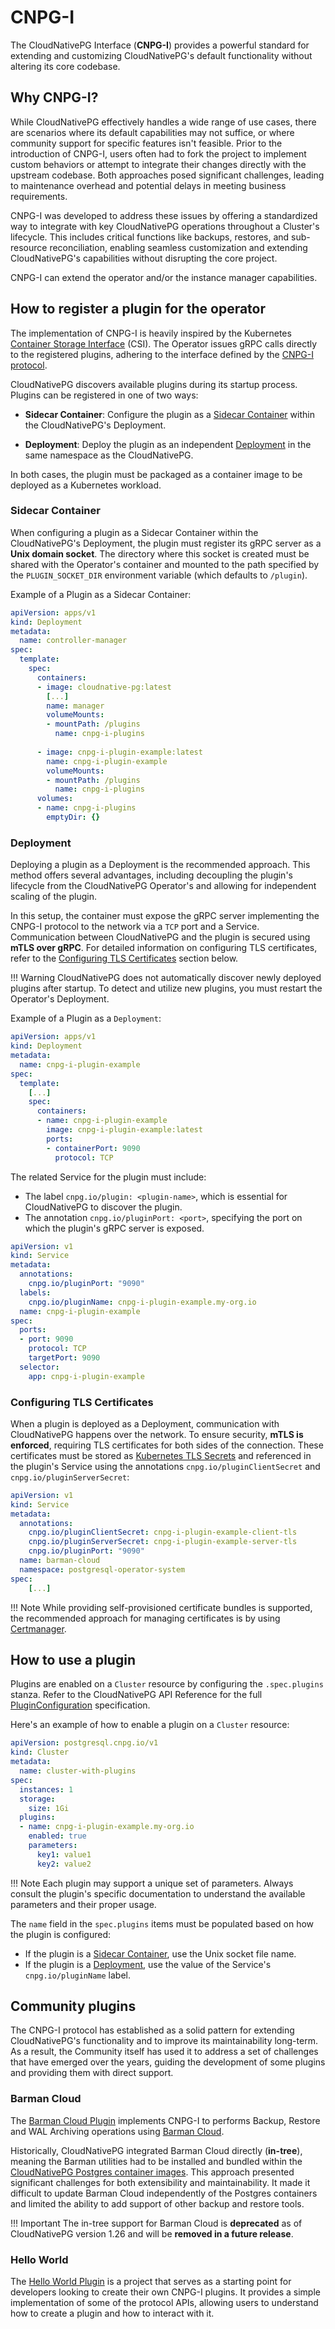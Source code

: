 # CNPG-I
<!-- SPDX-License-Identifier: CC-BY-4.0 -->

The CloudNativePG Interface (**CNPG-I**) provides a powerful standard for extending and customizing CloudNativePG's default 
functionality without altering its core codebase.

## Why CNPG-I?

While CloudNativePG effectively handles a wide range of use cases, there are scenarios where its default capabilities 
may not suffice, or where community support for specific features isn't feasible. Prior to the introduction of CNPG-I, 
users often had to fork the project to implement custom behaviors or attempt to integrate their changes directly with 
the upstream codebase. Both approaches posed significant challenges, leading to maintenance overhead and potential 
delays in meeting business requirements.

CNPG-I was developed to address these issues by offering a standardized way to integrate with key CloudNativePG 
operations throughout a Cluster's lifecycle. This includes critical functions like backups, restores, and sub-resource
reconciliation, enabling seamless customization and extending CloudNativePG's capabilities without disrupting the
core project.

CNPG-I can extend the operator and/or the instance manager capabilities.

## How to register a plugin for the operator

The implementation of CNPG-I is heavily inspired by the Kubernetes
[Container Storage Interface](https://kubernetes.io/blog/2019/01/15/container-storage-interface-ga/)
(CSI). 
The Operator issues gRPC calls directly to the registered plugins,  adhering to the interface
defined by the [CNPG-I protocol](https://github.com/cloudnative-pg/cnpg-i/blob/main/docs/protocol.md).

CloudNativePG discovers available plugins during its startup process. Plugins can be registered in one of two ways:

- **Sidecar Container**: Configure the plugin as a 
[Sidecar Container](https://kubernetes.io/docs/concepts/workloads/pods/sidecar-containers/) within the CloudNativePG's
Deployment.

- **Deployment**: Deploy the plugin as an independent 
[Deployment](https://kubernetes.io/docs/concepts/workloads/controllers/deployment/) in the same namespace as the CloudNativePG.

In both cases, the plugin must be packaged as a container image to be deployed as a Kubernetes workload.

### Sidecar Container

When configuring a plugin as a Sidecar Container within the CloudNativePG's Deployment, the plugin must register its gRPC 
server as a **Unix domain socket**. The directory where this socket is created must be shared with the Operator's container 
and mounted to the path specified by the `PLUGIN_SOCKET_DIR` environment variable (which defaults to `/plugin`).

Example of a Plugin as a Sidecar Container:

```yaml
apiVersion: apps/v1
kind: Deployment
metadata:
  name: controller-manager
spec:
  template:
    spec:
      containers:
      - image: cloudnative-pg:latest
        [...]
        name: manager
        volumeMounts:
        - mountPath: /plugins
          name: cnpg-i-plugins
            
      - image: cnpg-i-plugin-example:latest
        name: cnpg-i-plugin-example
        volumeMounts:
        - mountPath: /plugins
          name: cnpg-i-plugins
      volumes:
      - name: cnpg-i-plugins
        emptyDir: {}
```

### Deployment

Deploying a plugin as a Deployment is the recommended approach. This method offers several advantages,
including decoupling the plugin's lifecycle from the CloudNativePG Operator's and allowing for independent scaling of
the plugin.

In this setup, the container must expose the gRPC server implementing the CNPG-I protocol to the network via a `TCP` 
port and a Service. Communication between CloudNativePG and the plugin is secured using **mTLS over gRPC**. 
For detailed information on configuring TLS certificates, refer to the
[Configuring TLS Certificates](#configuring-tls-certificates) section below.

!!! Warning
    CloudNativePG does not automatically discover newly deployed plugins after startup.
    To detect and utilize new plugins, you must restart the Operator's Deployment.

Example of a Plugin as a `Deployment`:

```yaml
apiVersion: apps/v1
kind: Deployment
metadata:
  name: cnpg-i-plugin-example
spec:
  template:
    [...]
    spec:
      containers:
      - name: cnpg-i-plugin-example
        image: cnpg-i-plugin-example:latest
        ports:
        - containerPort: 9090
          protocol: TCP
```
The related Service for the plugin must include:

- The label `cnpg.io/plugin: <plugin-name>`, which is essential for CloudNativePG to discover the plugin.
- The annotation `cnpg.io/pluginPort: <port>`, specifying the port on which the plugin's gRPC server is exposed.

```yaml
apiVersion: v1
kind: Service
metadata:
  annotations:
    cnpg.io/pluginPort: "9090"
  labels:
    cnpg.io/pluginName: cnpg-i-plugin-example.my-org.io
  name: cnpg-i-plugin-example
spec:
  ports:
  - port: 9090
    protocol: TCP
    targetPort: 9090
  selector:
    app: cnpg-i-plugin-example
```

### Configuring TLS Certificates

When a plugin is deployed as a Deployment, communication with CloudNativePG happens over the network. To
ensure security, **mTLS is enforced**, requiring TLS certificates for both sides of the connection.
These certificates must be stored as
[Kubernetes TLS Secrets](https://kubernetes.io/docs/concepts/configuration/secret/#tls-secrets) and referenced in the 
plugin's Service using the annotations `cnpg.io/pluginClientSecret` and `cnpg.io/pluginServerSecret`:

```yaml
apiVersion: v1
kind: Service
metadata:
  annotations:
    cnpg.io/pluginClientSecret: cnpg-i-plugin-example-client-tls
    cnpg.io/pluginServerSecret: cnpg-i-plugin-example-server-tls
    cnpg.io/pluginPort: "9090"
  name: barman-cloud
  namespace: postgresql-operator-system
spec:
    [...]
```

!!! Note
    While providing self-provisioned certificate bundles is supported, the recommended approach for managing certificates 
    is by using [Certmanager](https://cert-manager.io).

## How to use a plugin
Plugins are enabled on a `Cluster` resource by configuring the `.spec.plugins` stanza. Refer to the CloudNativePG 
API Reference for the full 
[PluginConfiguration](https://cloudnative-pg.io/documentation/current/cloudnative-pg.v1/#postgresql-cnpg-io-v1-PluginConfiguration)
specification.

Here's an example of how to enable a plugin on a `Cluster` resource:

```yaml
apiVersion: postgresql.cnpg.io/v1
kind: Cluster
metadata:
  name: cluster-with-plugins
spec:
  instances: 1
  storage:
    size: 1Gi
  plugins:
  - name: cnpg-i-plugin-example.my-org.io
    enabled: true
    parameters:
      key1: value1
      key2: value2
```
!!! Note
    Each plugin may support a unique set of parameters. Always consult the plugin's specific documentation to understand 
    the available parameters and their proper usage.

The `name` field in the `spec.plugins` items must be populated based on how the plugin is configured:

- If the plugin is a [Sidecar Container](#sidecar-container), use the Unix socket file name.
- If the plugin is a [Deployment](#deployment), use the value of the Service's
`cnpg.io/pluginName` label.


## Community plugins

The CNPG-I protocol has established as a solid pattern for extending CloudNativePG's functionality
and to improve its maintainability long-term. As a result, the Community itself has used it to address a set
of challenges that have emerged over the years, guiding the development of some plugins and providing them with
direct support.

### Barman Cloud

The [Barman Cloud Plugin](https://github.com/cloudnative-pg/plugin-barman-cloud) implements CNPG-I
to performs Backup, Restore and WAL Archiving operations using
[Barman Cloud](https://docs.pgbarman.org/release/3.12.1/user_guide/barman_cloud.html).

Historically, CloudNativePG integrated Barman Cloud directly (**in-tree**), meaning the Barman utilities had to be installed
and bundled within the [CloudNativePG Postgres container images](https://github.com/cloudnative-pg/postgres-containers).
This approach presented significant challenges for both extensibility and maintainability. It made it difficult to
update Barman Cloud independently of the Postgres containers and limited the ability to add support of other backup
and restore tools.

!!! Important
    The in-tree support for Barman Cloud is **deprecated** as of CloudNativePG version 1.26 and will be **removed in a
    future release**.

### Hello World

The [Hello World Plugin](https://github.com/cloudnative-pg/cnpg-i-hello-world) is a project that serves as a
starting point for developers looking to create their own CNPG-I plugins. It provides a simple implementation
of some of the protocol APIs, allowing users to understand how to create a plugin and how to interact with it.
